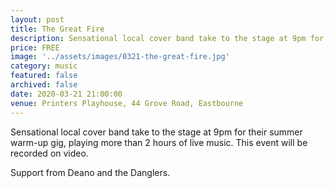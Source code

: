 ```yaml
---
layout: post
title: The Great Fire
description: Sensational local cover band take to the stage at 9pm for their summer warm-up gig. Support from Deano and the Danglers.
price: FREE
image: '../assets/images/0321-the-great-fire.jpg'
category: music
featured: false
archived: false
date: 2020-03-21 21:00:00
venue: Printers Playhouse, 44 Grove Road, Eastbourne
---
```


Sensational local cover band take to the stage at 9pm for their summer warm-up gig, playing more than 2 hours of live music. This event will be recorded on video.

Support from Deano and the Danglers.